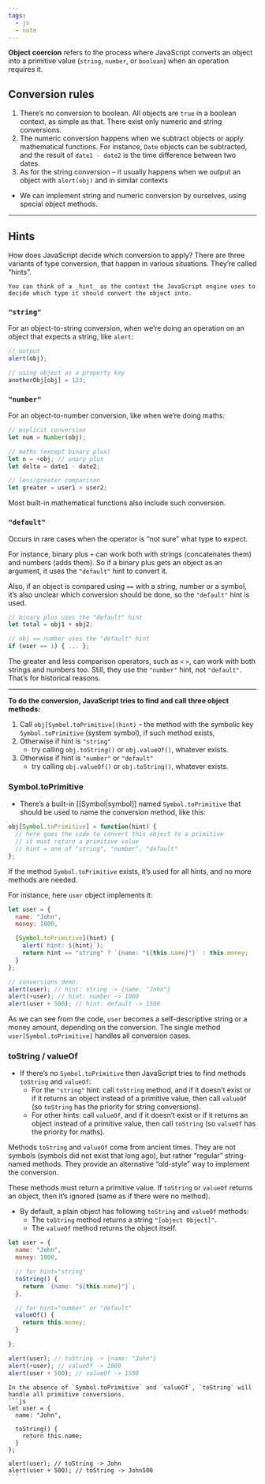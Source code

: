 ```yaml
---
tags:
  - js
  - note
---
```


**Object coercion** refers to the process where JavaScript converts an object into a primitive value (`string`, `number`, or `boolean`) when an operation requires it.

## Conversion rules

1. There’s no conversion to boolean. All objects are `true` in a boolean context, as simple as that. There exist only numeric and string conversions.
2. The numeric conversion happens when we subtract objects or apply mathematical functions. For instance, `Date` objects can be subtracted, and the result of `date1 - date2` is the time difference between two dates.
3. As for the string conversion – it usually happens when we output an object with `alert(obj)` and in similar contexts

- We can implement string and numeric conversion by ourselves, using special object methods.

---

## Hints

How does JavaScript decide which conversion to apply?
There are three variants of type conversion, that happen in various situations. They’re called “hints”.

```ad-note
You can think of a _hint_ as the context the JavaScript engine uses to decide which type it should convert the object into.
```

### `"string"`

For an object-to-string conversion, when we’re doing an operation on an object that expects a string, like `alert`:

```javascript
// output
alert(obj);

// using object as a property key
anotherObj[obj] = 123;
```

### `"number"`

For an object-to-number conversion, like when we’re doing maths:

```javascript
// explicit conversion
let num = Number(obj);

// maths (except binary plus)
let n = +obj; // unary plus
let delta = date1 - date2;

// less/greater comparison
let greater = user1 > user2;
```

Most built-in mathematical functions also include such conversion.

### `"default"`

Occurs in rare cases when the operator is “not sure” what type to expect.

For instance, binary plus `+` can work both with strings (concatenates them) and numbers (adds them). So if a binary plus gets an object as an argument, it uses the `"default"` hint to convert it.

Also, if an object is compared using `==` with a string, number or a symbol, it’s also unclear which conversion should be done, so the `"default"` hint is used.

```javascript
// binary plus uses the "default" hint
let total = obj1 + obj2;

// obj == number uses the "default" hint
if (user == 1) { ... };
```

The greater and less comparison operators, such as `<` `>`, can work with both strings and numbers too. Still, they use the `"number"` hint, not `"default"`. That’s for historical reasons.

---

**To do the conversion, JavaScript tries to find and call three object methods:**

1. Call `obj[Symbol.toPrimitive](hint)` – the method with the symbolic key `Symbol.toPrimitive` (system symbol), if such method exists,
2. Otherwise if hint is `"string"`
    - try calling `obj.toString()` or `obj.valueOf()`, whatever exists.
3. Otherwise if hint is `"number"` or `"default"`
    - try calling `obj.valueOf()` or `obj.toString()`, whatever exists.

### Symbol.toPrimitive

- There’s a built-in [[Symbol|symbol]] named `Symbol.toPrimitive` that should be used to name the conversion method, like this:

```javascript
obj[Symbol.toPrimitive] = function(hint) {
  // here goes the code to convert this object to a primitive
  // it must return a primitive value
  // hint = one of "string", "number", "default"
};
```

If the method `Symbol.toPrimitive` exists, it’s used for all hints, and no more methods are needed.

For instance, here `user` object implements it:

```javascript
let user = {
  name: "John",
  money: 1000,

  [Symbol.toPrimitive](hint) {
    alert(`hint: ${hint}`);
    return hint == "string" ? `{name: "${this.name}"}` : this.money;
  }
};

// conversions demo:
alert(user); // hint: string -> {name: "John"}
alert(+user); // hint: number -> 1000
alert(user + 500); // hint: default -> 1500
```

As we can see from the code, `user` becomes a self-descriptive string or a money amount, depending on the conversion. The single method `user[Symbol.toPrimitive]` handles all conversion cases.

### toString / valueOf

- If there’s no `Symbol.toPrimitive` then JavaScript tries to find methods `toString` and `valueOf`:
	- For the `"string"` hint: call `toString` method, and if it doesn’t exist or if it returns an object instead of a primitive value, then call `valueOf` (so `toString` has the priority for string conversions).
	- For other hints: call `valueOf`, and if it doesn’t exist or if it returns an object instead of a primitive value, then call `toString` (so `valueOf` has the priority for maths).

Methods `toString` and `valueOf` come from ancient times. They are not symbols (symbols did not exist that long ago), but rather “regular” string-named methods. They provide an alternative “old-style” way to implement the conversion.

These methods must return a primitive value. If `toString` or `valueOf` returns an object, then it’s ignored (same as if there were no method).

- By default, a plain object has following `toString` and `valueOf` methods:
	- The `toString` method returns a string `"[object Object]"`.
	- The `valueOf` method returns the object itself.

```js
let user = {
  name: "John",
  money: 1000,

  // for hint="string"
  toString() {
    return `{name: "${this.name}"}`;
  },

  // for hint="number" or "default"
  valueOf() {
    return this.money;
  }

};

alert(user); // toString -> {name: "John"}
alert(+user); // valueOf -> 1000
alert(user + 500); // valueOf -> 1500
```

````ad-note
In the absence of `Symbol.toPrimitive` and `valueOf`, `toString` will handle all primitive conversions.
```js
let user = {
  name: "John",

  toString() {
    return this.name;
  }
};

alert(user); // toString -> John
alert(user + 500); // toString -> John500
```
````